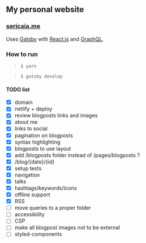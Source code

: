 ## My personal website

### [sericaia.me](https://www.sericaia.me)

Uses [Gatsby](https://www.gatsbyjs.org/) with [React.js](http://reactjs.org/) and [GraphQL](https://graphql.org/).

### How to run

> `$ yarn`

> `$ gatsby develop`

#### TODO list

- [x] domain
- [x] netlify + deploy
- [x] review blogposts links and images
- [x] about me
- [x] links to social
- [x] pagination on blogposts
- [x] syntax highlighting
- [x] blogposts to use layout
- [x] add /blogposts folder instead of /pages/blogposts ?
- [x] /blog/{date}/{id}
- [x] setup tests
- [x] navigation
- [x] talks
- [x] hashtags/keywords/icons
- [x] offline support
- [x] RSS
- [ ] move queries to a proper folder
- [ ] accessibility
- [ ] CSP
- [ ] make all blogpost images not to be external
- [ ] styled-components
